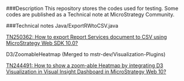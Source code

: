 ###Description
This repository stores the codes used for testing. Some codes are published as a Technical note at MicroStrategy Community.

###Technical notes
Java/ExportRWtoCSV.java

[TN250362: How to export Report Services document to CSV using MicroStrategy Web SDK 10.0?](http://community.microstrategy.com/t5/SDK/TN250362-How-to-export-Report-Services-document-to-CSV-using/ta-p/250362)

D3/ZoomableHeatmap (Merged to mstr-dev/Visualization-Plugins)

[TN244491: How to show a zoom-able Heatmap by integrating D3 Visualization in Visual Insight Dashboard in MicroStrategy Web 10? ](http://community.microstrategy.com/t5/SDK/TN244491-How-to-show-a-zoom-able-Heatmap-by-integrating-D3/ta-p/244491)